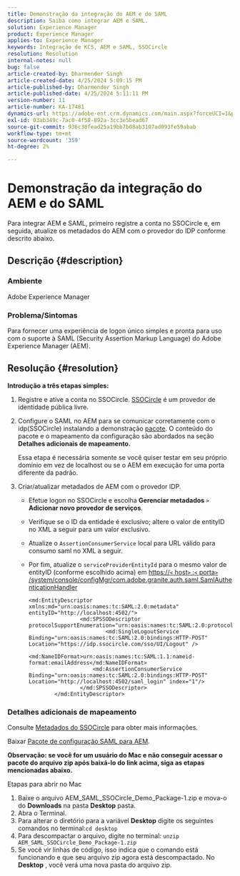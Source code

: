 ```yaml
---
title: Demonstração da integração do AEM e do SAML
description: Saiba como integrar AEM e SAML.
solution: Experience Manager
product: Experience Manager
applies-to: Experience Manager
keywords: Integração de KCS, AEM e SAML, SSOCircle
resolution: Resolution
internal-notes: null
bug: false
article-created-by: Dharmender Singh
article-created-date: 4/25/2024 5:09:15 PM
article-published-by: Dharmender Singh
article-published-date: 4/25/2024 5:11:11 PM
version-number: 11
article-number: KA-17481
dynamics-url: https://adobe-ent.crm.dynamics.com/main.aspx?forceUCI=1&pagetype=entityrecord&etn=knowledgearticle&id=63883085-2603-ef11-a1fe-6045bd03c412
exl-id: 03ab349c-7ac0-4f58-892a-3cc3e5bead67
source-git-commit: 936c38fead25a19bb7b08ab3107ad093fe59abab
workflow-type: tm+mt
source-wordcount: '359'
ht-degree: 2%

---
```


# Demonstração da integração do AEM e do SAML


Para integrar AEM e SAML, primeiro registre a conta no SSOCircle e, em seguida, atualize os metadados do AEM com o provedor do IDP conforme descrito abaixo.

## Descrição {#description}


### <b>Ambiente</b>

Adobe Experience Manager

### <b>Problema/Sintomas</b>

Para fornecer uma experiência de logon único simples e pronta para uso com o suporte à SAML (Security Assertion Markup Language) do Adobe Experience Manager (AEM).


## Resolução {#resolution}


<b>Introdução a três etapas simples:</b>

1. Registre e ative a conta no SSOCircle. [SSOCircle](https://www.ssocircle.com/en/) é um provedor de identidade pública livre.
2. Configure o SAML no AEM para se comunicar corretamente com o idp(SSOCircle) instalando a demonstração [pacote](https://files.acrobat.com/a/preview/d0017bf5-c35a-483e-80a0-d6bfb0526299). O conteúdo do pacote e o mapeamento da configuração são abordados na seção <b>Detalhes adicionais de mapeamento.</b>



   Essa etapa é necessária somente se você quiser testar em seu próprio domínio em vez de localhost ou se o AEM em execução for uma porta diferente da padrão.


3. Criar/atualizar metadados de AEM com o provedor IDP.
   - Efetue logon no SSOCircle e escolha <b>Gerenciar metadados</b> `>`  <b>Adicionar novo provedor de serviços</b>.
   - Verifique se o ID da entidade é exclusivo; altere o valor de entityID no XML a seguir para um valor exclusivo.
   - Atualize o `AssertionConsumerService` local para URL válido para consumo saml no XML a seguir.
   - Por fim, atualize o `serviceProviderEntityId` para o mesmo valor de entityID (conforme escolhido acima) em [https://`<` host`>` :`<` porta`>` /system/console/configMgr/com.adobe.granite.auth.saml.SamlAuthenticationHandler](https://&lt;host>:&lt;port>/system/console/configMgr/com.adobe.granite.auth.saml.SamlAuthenticationHandler)



     ```
     <md:EntityDescriptor xmlns:md="urn:oasis:names:tc:SAML:2.0:metadata" entityID="http://localhost:4502/">
                     <md:SPSSODescriptor protocolSupportEnumeration="urn:oasis:names:tc:SAML:2.0:protocol">
                             <md:SingleLogoutService Binding="urn:oasis:names:tc:SAML:2.0:bindings:HTTP-POST" Location="https://idp.ssocircle.com/sso/UI/Logout" />
                             <md:NameIDFormat>urn:oasis:names:tc:SAML:1.1:nameid-format:emailAddress</md:NameIDFormat>        
                         <md:AssertionConsumerService Binding="urn:oasis:names:tc:SAML:2.0:bindings:HTTP-POST" Location="http://localhost:4502/saml_login" index="1"/>    
                     </md:SPSSODescriptor>
             </md:EntityDescriptor>
     ```








### Detalhes adicionais de mapeamento

Consulte [Metadados do SSOCircle](https://idp.ssocircle.com/) para obter mais informações.

Baixar [Pacote de configuração SAML para AEM](https://acrobat.adobe.com/link/track?uri=urn%3Aaaid%3Ascds%3AUS%3Ad0017bf5-c35a-483e-80a0-d6bfb0526299).

<b>Observação: se você for um usuário do Mac e não conseguir acessar o pacote do arquivo zip após baixá-lo do link acima, siga as etapas mencionadas abaixo. </b>

Etapas para abrir no Mac

1. Baixe o arquivo AEM_SAML_SSOCircle_Demo_Package-1.zip e mova-o do <b>Downloads</b> na pasta <b>Desktop</b> pasta.
2. Abra o Terminal.
3. Para alterar o diretório para a variável <b>Desktop</b> digite os seguintes comandos no terminal:`cd desktop`
4. Para descompactar o arquivo, digite no terminal: `unzip AEM_SAML_SSOCircle_Demo_Package-1.zip `
5. Se você vir linhas de código, isso indica que o comando está funcionando e que seu arquivo zip agora está descompactado. No <b>Desktop</b> , você verá uma nova pasta do arquivo zip.
